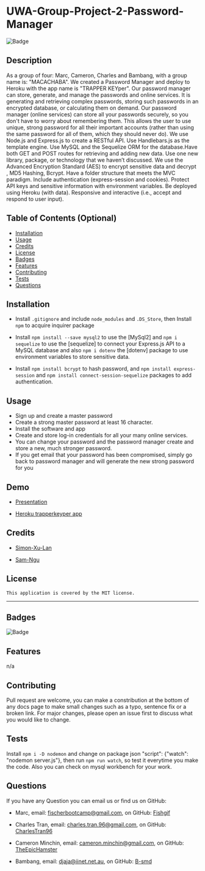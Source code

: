 

# UWA-Group-Project-2-Password-Manager

  ![Badge](https://img.shields.io/badge/License-MIT-blue.svg)

## Description

As a group of four: Marc, Cameron, Charles and Bambang, with a group name is: "MACACHABA". We created a Password Manager and deploy to Heroku with the app name is "TRAPPER KEYper". Our password manager can store, generate, and manage the passwords and online services. It is generating and retrieving complex passwords, storing such passwords in an encrypted database, or calculating them on demand. Our password manager (online services) can store all your passwords securely, so you don't have to worry about remembering them. This allows the user to use unique, strong password for all their important accounts (rather than using the same password for all of them, which they should never do). We use Node.js and Express.js to create a RESTful API.  Use Handlebars.js as the template engine. Use MySQL and the Sequelize ORM for the database.Have both GET and POST routes for retrieving and adding new data. Use one new library, package, or technology that we haven’t discussed. We use the Advanced Encryption Standard (AES) to encrypt sensitive data and decrypt , MD5 Hashing, Bcrypt. Have a folder structure that meets the MVC paradigm. Include authentication (express-session and cookies). Protect API keys and sensitive information with environment variables. Be deployed using Heroku (with data). Responsive and interactive (i.e., accept and respond to user input).

## Table of Contents (Optional)

- [Installation](#installation)
- [Usage](#usage)
- [Credits](#credits)
- [License](#license)
- [Badges](#badges)
- [Features](#features)
- [Contributing](#contributing)
- [Tests](#tests)
- [Questions](questions)

## Installation

- Install `.gitignore` and include `node_modules` and `.DS_Store`, then Install `npm` to acquire inquirer package

- Install `npm install --save mysql2` to use the [MySql2] and `npm i sequelize` to use the [sequelize] to connect your Express.js API to a MySQL database and also `npm i dotenv` the [dotenv] package to use environment variables to store sensitive data. 

- Install `npm install bcrypt` to hash password, and `npm install express-session` and `npm install connect-session-sequelize` packages to add authentication.


## Usage

- Sign up and create a master password
- Create a strong master password at least 16 character.
- Install the software and app
- Create and store log-in credentials for all your many online services.
- You can change your password and the password manager create and store a new, much stronger password.
- If you get email that your password has been compromised, simply go back to password manager and will generate the new strong password for you 

## Demo

- [Presentation](https://www.canva.com/design/DAFBgGIuqWk/5Eudc7PPeOdtUj0FrLBGMA/view?utm_content=DAFBgGIuqWk&utm_campaign=designshare&utm_medium=link&utm_source=publishsharelink)

- [Heroku trapperkeyper app](https://trapper-keyper.herokuapp.com/password/)

## Credits

- [Simon-Xu-Lan](https://github.com/Simon-Xu-Lan)

- [Sam-Ngu](https://github.com/sam-ngu)

## License

    This application is covered by the MIT license.

---
## Badges

![Badge](https://img.shields.io/badge/License-MIT-blue.svg)

## Features

n/a

## Contributing

Pull request are welcome, you can make a constribution at the bottom of any docs page to make small changes such as a typo, sentence fix or a broken link. For major changes, please open an issue first to discuss what you would like to change.

## Tests

Install `npm i -D nodemon` and change on package json "script": {"watch": "nodemon server.js"}, then run `npm run watch`, so test it everytime you make the code. Also you can check on mysql workbench for your work.

## Questions

If you have any Question you can email us or find us on GitHub:

- Marc, email: fischerbootcamp@gmail.com, 
on GitHub: [Fishgif](https://github.com/Fishgif)

- Charles Tran, email: charles.tran.96@gmail.com, 
on GitHub: [CharlesTran96](https://github.com/CharlesTran96)

- Cameron Minchin, email: cameron.minchin@gmail.com, 
on GitHub: [TheEpicHamster](https://github.com/TheEpicHamster)


- Bambang, email: djaja@iinet.net.au, 
on GitHub: [B-smd](https://github.com/B-smd)
